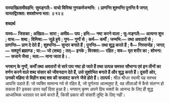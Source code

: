 **यस्याखिलामीवहभि: सुमङ्गलै:-** **वाचो विमिश्रा गुणकर्मजन्मभि: ।** **प्राणन्ति शुश्भन्ति पुनन्ति वै जगत्** **यास्तद्विरक्ता: शवशोभना मता: ॥ १२॥** 

**शब्दार्थ** 

**यस्य—** **जिसका** **; अखिल—** **सारा** **; अमीव—** **पाप** **; हभि:—** **नष्ट करने वाला** **; सु-मङ्गलै:—** **अत्यन्त शुभ** **; वाच:—** **शब्द** **;** **विमिश्रा:—** **जुड़े हुये** **; गुण—** **गुणों से** **; कर्म—** **कर्मों** **; जन्मभि:—** **तथा अवतारों से** **; प्राणन्ति—** **प्राण दे देते हैं** **; शुश्भन्ति—** **सुन्दर** **बनाते हैं** **; पुनन्ति—** **तथा शुद्ध करते हैं** **; वै—** **निस्सन्देह** **; जगत्—** **सश्पूर्ण ब्रह्माण्ड** **; या:—** **जो (शब्द)** **; तत्—** **इनके** **; विरक्ता:—** **रहित** **; शव—** **मृत शरीर का** **; शोभना:—** **सजाने जैसा** **; मता:—** **माना जाता है।** **.** 

**भगवान् के गुणों, कर्मों तथा अवतारों से सारे पाप नष्ट हो जाते हैं तथा उत्पन्न समस्त** **सौभाग्य एवं इन तीनों का वर्णन करने वाले शब्द संसार को जीवनदान देते हैं, उसे सुशोभित** **बनाते हैं और शुद्ध करते हैं। दूसरी ओर, उनकी महिमा से विहीन शब्द शव की सजावट करने** **जैसे होते हैं।** **तात्पर्य :** श्रील श्रीधर स्वामी यह सश्भव आपत्ति उठाते हैं: जो व्यक्ति सामान्य गर्व से रहित है, जो पूर्णतया आत्मतुष्ट है, वह लीलाओं में कैसे संलग्न हो सकता है? इसका उत्तर यहाँ दिया हुआ है। भगवान् कृष्ण अपने प्रिय भक्तों के आनन्द के लिए ही शुद्ध आध्यत्मिक धरातल पर कर्म करते हैं, किसी प्रकार की संसारी तुष्टि के लिए नहीं।  